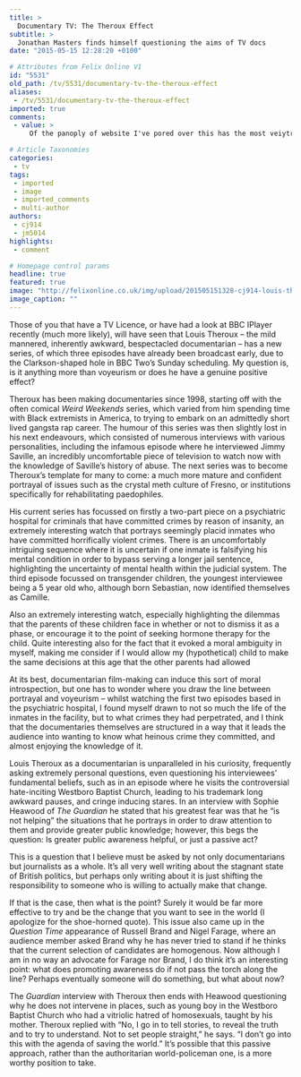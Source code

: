```yaml
---
title: >
  Documentary TV: The Theroux Effect
subtitle: >
  Jonathan Masters finds himself questioning the aims of TV docs
date: "2015-05-15 12:28:20 +0100"

# Attributes from Felix Online V1
id: "5531"
old_path: /tv/5531/documentary-tv-the-theroux-effect
aliases:
 - /tv/5531/documentary-tv-the-theroux-effect
imported: true
comments:
 - value: >
     Of the panoply of website I've pored over this has the most veiytrca.

# Article Taxonomies
categories:
 - tv
tags:
 - imported
 - image
 - imported_comments
 - multi-author
authors:
 - cj914
 - jm5014
highlights:
 - comment

# Homepage control params
headline: true
featured: true
image: "http://felixonline.co.uk/img/upload/201505151328-cj914-louis-theroux-cmyk-copy.jpg"
image_caption: ""
---
```


Those of you that have a TV Licence, or have had a look at BBC IPlayer recently (much more likely), will have seen that Louis Theroux – the mild mannered, inherently awkward, bespectacled documentarian – has a new series, of which three episodes have already been broadcast early, due to the Clarkson-shaped hole in BBC Two’s Sunday scheduling. My question is, is it anything more than voyeurism or does he have a genuine positive effect?

Theroux has been making documentaries since 1998, starting off with the often comical _Weird Weekends_ series, which varied from him spending time with Black extremists in America, to trying to embark on an admittedly short lived gangsta rap career. The humour of this series was then slightly lost in his next endeavours, which consisted of numerous interviews with various personalities, including the infamous episode where he interviewed Jimmy Saville, an incredibly uncomfortable piece of television to watch now with the knowledge of Saville’s history of abuse. The next series was to become Theroux’s template for many to come: a much more mature and confident portrayal of issues such as the crystal meth culture of Fresno, or institutions specifically for rehabilitating paedophiles.

His current series has focussed on firstly a two-part piece on a psychiatric hospital for criminals that have committed crimes by reason of insanity, an extremely interesting watch that portrays seemingly placid inmates who have committed horrifically violent crimes. There is an uncomfortably intriguing sequence where it is uncertain if one inmate is falsifying his mental condition in order to bypass serving a longer jail sentence, highlighting the uncertainty of mental health within the judicial system. The third episode focussed on transgender children, the youngest interviewee being a 5 year old who, although born Sebastian, now identified themselves as Camille.

Also an extremely interesting watch, especially highlighting the dilemmas that the parents of these children face in whether or not to dismiss it as a phase, or encourage it to the point of seeking hormone therapy for the child. Quite interesting also for the fact that it evoked a moral ambiguity in myself, making me consider if I would allow my (hypothetical) child to make the same decisions at this age that the other parents had allowed

At its best, documentarian film-making can induce this sort of moral introspection, but one has to wonder where you draw the line between portrayal and voyeurism – whilst watching the first two episodes based in the psychiatric hospital, I found myself drawn to not so much the life of the inmates in the facility, but to what crimes they had perpetrated, and I think that the documentaries themselves are structured in a way that it leads the audience into wanting to know what heinous crime they committed, and almost enjoying the knowledge of it.

Louis Theroux as a documentarian is unparalleled in his curiosity, frequently asking extremely personal questions, even questioning his interviewees’ fundamental beliefs, such as in an episode where he visits the controversial hate-inciting Westboro Baptist Church, leading to his trademark long awkward pauses, and cringe inducing stares. In an interview with Sophie Heawood of _The Guardian_ he stated that his greatest fear was that he “is not helping” the situations that he portrays in order to draw attention to them and provide greater public knowledge; however, this begs the question: Is greater public awareness helpful, or just a passive act?

This is a question that I believe must be asked by not only documentarians but journalists as a whole. It’s all very well writing about the stagnant state of British politics, but perhaps only writing about it is just shifting the responsibility to someone who is willing to actually make that change.

If that is the case, then what is the point? Surely it would be far more effective to try and be the change that you want to see in the world (I apologize for the shoe-horned quote). This issue also came up in the _Question Time_ appearance of Russell Brand and Nigel Farage, where an audience member asked Brand why he has never tried to stand if he thinks that the current selection of candidates are homogenous. Now although I am in no way an advocate for Farage nor Brand, I do think it’s an interesting point: what does promoting awareness do if not pass the torch along the line? Perhaps eventually someone will do something, but what about now?

The _Guardian_ interview with Theroux then ends with Heawood questioning why he does not intervene in places, such as young boy in the Westboro Baptist Church who had a vitriolic hatred of homosexuals, taught by his mother. Theroux replied with “No, I go in to tell stories, to reveal the truth and to try to understand. Not to set people straight,” he says. “I don’t go into this with the agenda of saving the world.” It’s possible that this passive approach, rather than the authoritarian world-policeman one, is a more worthy position to take.

